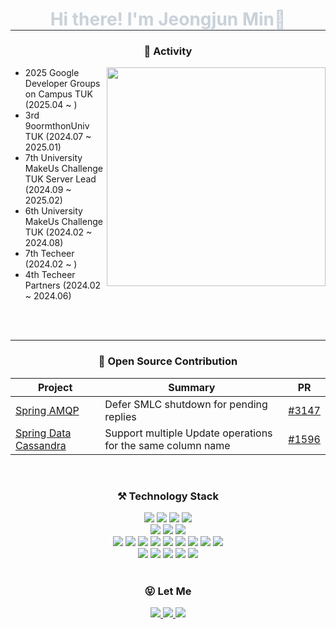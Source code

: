 <div align="center">

<h1 style="border-bottom: 1px solid #21262d; color: #c9d1d9;"> Hi there! I'm Jeongjun Min👋 </h1>
  
<h3>📜 Activity</h3>

<img align="right" src="https://github-readme-stats.vercel.app/api?username=m3k0813&show_icons=true&theme=cobalt" width="350" height="350"/>

</div> 

  - 2025 Google Developer Groups on Campus TUK (2025.04 ~ )
  - 3rd 9oormthonUniv TUK (2024.07 ~ 2025.01)  
  - 7th University MakeUs Challenge TUK Server Lead (2024.09 ~ 2025.02)   
  - 6th University MakeUs Challenge TUK (2024.02 ~ 2024.08)
  - 7th Techeer (2024.02 ~ )
  - 4th Techeer Partners (2024.02 ~ 2024.06)
 
  <br><br>
 
</div>

---

<div align="center">
  
  ### 🌱 Open Source Contribution

| Project | Summary | PR |
|----------|--------------|----------|
| [Spring AMQP](https://github.com/spring-projects/spring-amqp) | Defer SMLC shutdown for pending replies | [#3147](https://github.com/spring-projects/spring-amqp/pull/3147) |
| [Spring Data Cassandra](https://github.com/spring-projects/spring-data-cassandra) | Support multiple Update operations for the same column name | [#1596](https://github.com/spring-projects/spring-data-cassandra/pull/1596) |

  </br>
  
  ### ⚒️ Technology Stack
 
<img src="https://img.shields.io/badge/Java-007396?style=for-the-badge&logo=Java&logoColor=white"> 
<img src="https://img.shields.io/badge/Php-777BB4?style=for-the-badge&logo=Php&logoColor=white"> 
<img src="https://img.shields.io/badge/Python-3776AB?style=for-the-badge&logo=Python&logoColor=white"> 
<img src="https://img.shields.io/badge/C-A8B9CC?style=for-the-badge&logo=C&logoColor=white">
<br>
<img src="https://img.shields.io/badge/spring boot-6DB33F?style=for-the-badge&logo=springboot&logoColor=white">
<img src="https://img.shields.io/badge/Laravel-FF2D20?style=for-the-badge&logo=Laravel&logoColor=white">
<img src="https://img.shields.io/badge/Django-092E20?style=for-the-badge&logo=Django&logoColor=white">
<br>
<img src="https://img.shields.io/badge/MySQL-4479A1?style=for-the-badge&logo=MySQL&logoColor=white">
<img src="https://img.shields.io/badge/mariadb-003545?style=for-the-badge&logo=mariadb&logoColor=white">
<img src="https://img.shields.io/badge/Redis-FF4438?style=for-the-badge&logo=Redis&logoColor=white">
<img src="https://img.shields.io/badge/Docker-2496ED?style=for-the-badge&logo=Docker&logoColor=white"> 
<img src="https://img.shields.io/badge/NGINX-009639?style=for-the-badge&logo=NGINX&logoColor=white"> <img src="https://img.shields.io/badge/github actions-2088FF?style=for-the-badge&logo=githubactions&logoColor=white">
<img src="https://img.shields.io/badge/ELK STACK-005571?style=for-the-badge&logo=elastic&logoColor=white">
<img src="https://img.shields.io/badge/prometheus-E6522C?style=for-the-badge&logo=prometheus&logoColor=white">
<img src="https://img.shields.io/badge/grafana-F46800?style=for-the-badge&logo=grafana&logoColor=white">
</br>
<img src="https://img.shields.io/badge/Notion-000000?style=for-the-badge&logo=Notion&logoColor=white">
<img src="https://img.shields.io/badge/Vercel-000000?style=for-the-badge&logo=Vercel&logoColor=white">
<img src="https://img.shields.io/badge/Slack-4A154B?style=for-the-badge&logo=Slack&logoColor=white">
<img src="https://img.shields.io/badge/Jira-0052CC?style=for-the-badge&logo=jira&logoColor=white">
<img src="https://img.shields.io/badge/Figma-F24E1E?style=for-the-badge&logo=Figma&logoColor=white">
</div>

</br>


<h3 align="center">😝 Let Me</h3>
<div align="center">
  <a href="https://velog.io/@m3k0813/">
    <img src="http://img.shields.io/badge/Velog-20C997?style=flat-square&logo=github" />
  </a>
  <a href="https://vnfmadl234.tistory.com/">
    <img src="http://img.shields.io/badge/-Tech%20blog-black?style=flat-square&logo=github" />
  </a>
  <a href="mailto:jeongjunm21@gmail.com">
    <img src="https://img.shields.io/badge/Gmail-d14836?style=flat-square&logo=Gmail&logoColor=white" />
  </a>
</div>
